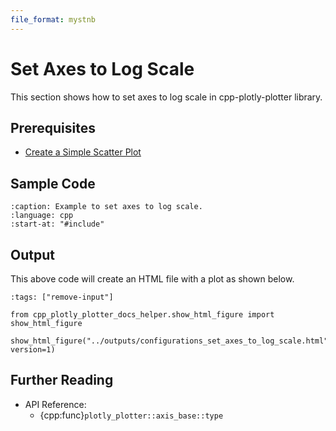 ```yaml
---
file_format: mystnb
---
```


# Set Axes to Log Scale

This section shows how to set axes to log scale in cpp-plotly-plotter library.

## Prerequisites

- [Create a Simple Scatter Plot](../get_started/create_simple_plot.md)

## Sample Code

```{literalinclude} /../../../examples/configurations/set_axes_to_log_scale.cpp
:caption: Example to set axes to log scale.
:language: cpp
:start-at: "#include"
```

## Output

This above code will create an HTML file with a plot as shown below.

```{code-cell}
:tags: ["remove-input"]

from cpp_plotly_plotter_docs_helper.show_html_figure import show_html_figure

show_html_figure("../outputs/configurations_set_axes_to_log_scale.html", version=1)
```

## Further Reading

- API Reference:
  - {cpp:func}`plotly_plotter::axis_base::type`
